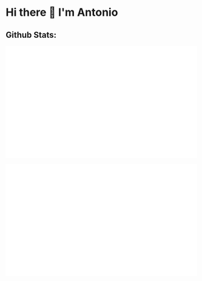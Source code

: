 # Hi there 👋 I'm Antonio

<h2>Github Stats:</h2>
<div display="flex">
  <p display="inline"><img src="https://raw.githubusercontent.com/TheGrinch00/github-stats-transparent/output/generated/languages.svg"></p>
 <p display="inline"><img src="https://raw.githubusercontent.com/TheGrinch00/github-stats-transparent/output/generated/overview.svg"></p>
</div>
<h2><u></u></h2>
